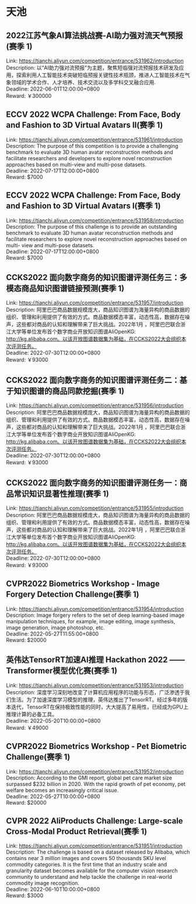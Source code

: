 # 天池



## 2022江苏气象AI算法挑战赛-AI助力强对流天气预报(赛季 1)

Link: https://tianchi.aliyun.com/competition/entrance/531962/introduction  
Description: 以“AI助力强对流预报”为主题，聚焦短临强对流预报技术研发及应用，探索利用人工智能技术突破短临预报关键性技术瓶颈，推进人工智能技术在气象领域的学术合作、人才培养、技术交流以及多学科交叉融合应用.  
Deadline: 2022-06-01T12:00:00+0800  
Reward: ￥300000  


## ECCV 2022 WCPA Challenge: From Face, Body and Fashion to 3D Virtual Avatars Ⅱ(赛季 1)

Link: https://tianchi.aliyun.com/competition/entrance/531961/introduction  
Description: The purpose of this competition is to provide a challenging benchmark to evaluate 3D human avatar reconstruction methods and facilitate researchers and developers to explore novel reconstruction approaches based on multi-view and multi-pose datasets.  
Deadline: 2022-07-17T12:00:00+0800  
Reward: $7000  


## ECCV 2022 WCPA Challenge: From Face, Body and Fashion to 3D Virtual Avatars Ⅰ(赛季 1)

Link: https://tianchi.aliyun.com/competition/entrance/531958/introduction  
Description: The purpose of this challenge is to provide an outstanding benchmark to evaluate 3D human avatar reconstruction methods and facilitate researchers to explore novel reconstruction approaches based on multi- view and multi-pose datasets.  
Deadline: 2022-07-17T12:00:00+0800  
Reward: $7000  


## CCKS2022 面向数字商务的知识图谱评测任务三：多模态商品知识图谱链接预测(赛季 1)

Link: https://tianchi.aliyun.com/competition/entrance/531957/introduction  
Description: 阿里巴巴商品数据规模庞大，商品知识图谱为海量异构的商品数据的组织、管理和利用提供了有效的方式。商品数据模态丰富，动态性高，数据存在噪声，这些都对商品的认知和理解带来了巨大挑战。2022年1月 ，阿里巴巴联合浙江大学等单位发布首个数字商业开放知识图谱AliOpenKG: http://kg.alibaba.com。以该开放图谱数据集为基础，在CCKS2022大会组织本次评测任务。  
Deadline: 2022-07-30T12:00:00+0800  
Reward: ￥93000  


## CCKS2022 面向数字商务的知识图谱评测任务二：基于知识图谱的商品同款挖掘(赛季 1)

Link: https://tianchi.aliyun.com/competition/entrance/531956/introduction  
Description: 阿里巴巴商品数据规模庞大，商品知识图谱为海量异构的商品数据的组织、管理和利用提供了有效的方式。商品数据模态丰富，动态性高，数据存在噪声，这些都对商品的认知和理解带来了巨大挑战。2022年1月 ，阿里巴巴联合浙江大学等单位发布首个数字商业开放知识图谱AliOpenKG: http://kg.alibaba.com。以该开放图谱数据集为基础，在CCKS2022大会组织本次评测任务。  
Deadline: 2022-07-30T12:00:00+0800  
Reward: ￥93000  


## CCKS2022 面向数字商务的知识图谱评测任务一：商品常识知识显著性推理(赛季 1)

Link: https://tianchi.aliyun.com/competition/entrance/531955/introduction  
Description: 阿里巴巴商品数据规模庞大，商品知识图谱为海量异构的商品数据的组织、管理和利用提供了有效的方式。商品数据模态丰富，动态性高，数据存在噪声，这些都对商品的认知和理解带来了巨大挑战。2022年1月 ，阿里巴巴联合浙江大学等单位发布首个数字商业开放知识图谱AliOpenKG: http://kg.alibaba.com。以该开放图谱数据集为基础，在CCKS2022大会组织本次评测任务。  
Deadline: 2022-07-30T12:00:00+0800  
Reward: ￥93000  


## CVPR2022 Biometrics Workshop - Image Forgery Detection Challenge(赛季 1)

Link: https://tianchi.aliyun.com/competition/entrance/531954/introduction  
Description: Image forgery refers to the set of deep learning-based image manipulation techniques, for example, image editing, image synthesis, image generation, image photoshop, etc.  
Deadline: 2022-05-27T11:55:00+0800  
Reward: $20000  


## 英伟达TensorRT加速AI推理 Hackathon 2022 —— Transformer模型优化赛(赛季 1)

Link: https://tianchi.aliyun.com/competition/entrance/531953/introduction  
Description: 深度学习深刻地改变了计算机应用程序的功能与形态，广泛渗透于我们生活。为了加速深度学习模型的推理，英伟达推出了TensorRT。经过多年的版本迭代，TensorRT在保持极致性能的同时，大大提高了易用性，已经成为GPU上推理计算的必备工具。  
Deadline: 2022-05-20T10:00:00+0800  
Reward: ￥49000  


## CVPR2022 Biometrics Workshop - Pet Biometric Challenge(赛季 1)

Link: https://tianchi.aliyun.com/competition/entrance/531952/introduction  
Description: According to the GMI report, global pet care market size surpassed $232 billion in 2020. With the rapid growth of pet economy, pet welfare becomes an increasingly critical issue.  
Deadline: 2022-05-27T10:00:00+0800  
Reward: $20000  


## CVPR 2022 AliProducts Challenge:  Large-scale Cross-Modal Product Retrieval(赛季 1)

Link: https://tianchi.aliyun.com/competition/entrance/531951/introduction  
Description: The challenge is based on a dataset released by Alibaba, which contains near 3 million images and covers 50 thousands SKU level commodity categories. It is the first time that an industry scale and granularity dataset becomes available for the computer vision research community to understand and help tackle the challenge in real-world commodity image recognition.  
Deadline: 2022-06-10T10:00:00+0800  
Reward: $3000  

